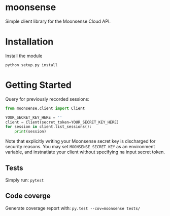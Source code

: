 # moonsense

Simple client library for the Moonsense Cloud API.

# Installation

Install the module

```shell
python setup.py install 
```

# Getting Started

Query for previously recorded sessions:

```python
from moonsense.client import Client

YOUR_SECRET_KEY_HERE = ''
client = Client(secret_token=YOUR_SECRET_KEY_HERE)
for session in client.list_sessions():
    print(session)
```

Note that explicitly writing your Moonsense secret key is discharged for security reasons. You may set `MOONSENSE_SECRET_KEY` as an
environment variable, and instnatiate your client without specifying na input secret token.

## Tests

Simply run: `pytest`

## Code coverge

Generate coverage report with: `py.test --cov=moonsense tests/`
